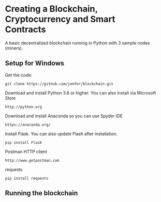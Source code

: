 # Creating a Blockchain, Cryptocurrency and Smart Contracts
A basic decentralized blockchain running in Python with 3 sample nodes (miners).


## Setup for Windows
Get the code:

```
git clone https://github.com/jenfer/blockchain.git
```

Download and install Python 3.6 or higher. You can also install via Microsoft Store

```
http://python.org
```



Download and install Anaconda so you can use Spyder IDE
```
https://anaconda.org/
```


Install Flask. You can also update Flash after installation.
```
pip install Flask
```


Postman HTTP client 
```
http://www.getpostman.com
```

requests
```
pip install requests
```

## Running the blockchain

